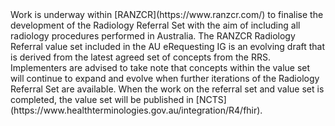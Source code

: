 <div class="stu-note" markdown="1">
Work is underway within [RANZCR](https://www.ranzcr.com/) to finalise the development of the Radiology Referral Set with the aim of including all radiology procedures performed in Australia. The RANZCR Radiology Referral value set included in the AU eRequesting IG is an evolving draft that is derived from the latest agreed set of concepts from the RRS. Implementers are advised to take note that concepts within the value set will continue to expand and evolve when further iterations of the Radiology Referral Set are available. 
When the work on the referral set and value set is completed, the value set will be published in [NCTS](https://www.healthterminologies.gov.au/integration/R4/fhir). 
</div>